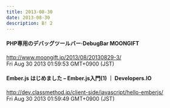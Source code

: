 ```yaml
---
title: 2013-08-30
date: 2013-08-30
description: B! 2
---
```


#### PHP専用のデバッグツールバー·DebugBar MOONGIFT
http://www.moongift.jp/2013/08/20130829-3/<br>
Fri Aug 30 2013 01:59:53 GMT+0900 (JST)<br>


#### Ember.js はじめました – Ember.js入門(1) ｜ Developers.IO
http://dev.classmethod.jp/client-side/javascript/hello-emberjs/<br>
Fri Aug 30 2013 01:59:49 GMT+0900 (JST)<br>


